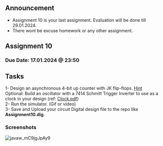 ## Announcement
 - Assignment 10 is your last assignment. Evaluation will be done till 29.01.2024.
 - There wont be excuse homework or any other assignment.

## Assignment 10
### Due Date: 17.01.2024 @ 23:50

## Tasks
1- Design an asynchronous 4-bit up counter with JK flip-flops. [Hint](https://aa.bbs.tr/lab/cen265-digital-design/lab9.pdf) 
    Optional: Build an oscillator with a 7414 Schmitt Trigger Inverter to use as a clock in your
design (ref: [Clock.pdf](https://aa.bbs.tr/lab/cen265-digital-design/Clock.pdf))  
2- Run the simulator. (Gif or video)  
3- Save and Upload your circuit Digital design file to the repo like **Assignment10.dig**. 

### Screenshots

![javaw_mC9jgJpAy9](https://github.com/abbaselmas/Assignment/assets/94970950/9de7e112-046b-4e09-ad43-e959917f14ca)

